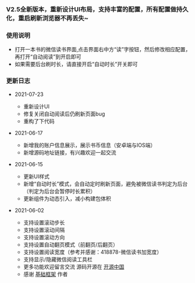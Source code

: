 ### V2.5全新版本，重新设计UI布局，支持丰富的配置，所有配置做持久化，重启刷新浏览器不再丢失~

### 使用说明

- 打开一本书的微信读书界面,点击界面右中方“读”字按钮，然后修改相应配置，再打开“自动阅读”到开启即可
- 如果需要后台刷时长，请直接开启“自动时长”开关即可

### 更新日志
- 2021-07-23
  - 重新设计UI
  - 修复关闭自动阅读后仍刷新页面bug
  - 重构了下代码
- 2021-06-17
  - 新增我的账户信息展示，展示书币信息（安卓端与IOS端）
  - 新增源码地址链接，有兴趣欢迎一起交流
- 2021-06-15
  - 更新UI样式
  - 新增“自动时长”模式，会自动定时刷新页面，避免被微信读书判定为后台（判定为后台会暂停时长累积）
  - 更新组件为动态引入，减小构建包体积

- 2021-06-02
  - 支持设置滚动步长
  - 支持设置滚动间隔
  - 支持设置滚动方向
  - 支持设置自动翻页模式（前翻页/后翻页）
  - 支持设置阅读宽度（参考并感谢：418878-微信读书加宽度）
  - 支持显示/隐藏微信阅读工具栏
  - 更多功能欢迎留言交流 源码开源在 [开源中国](https://gitee.com/diduweiwu-itestdev/wechat-reader-ext)
  - 感谢 [基础框架](https://github.com/qianjiachun/vue3-tampermonkey) 作者
